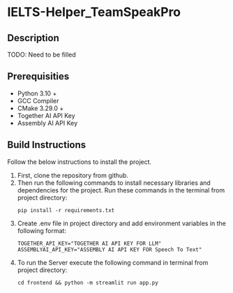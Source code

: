# IELTS-Helper_TeamSpeakPro


## Description

TODO: Need to be filled


## Prerequisities

- Python 3.10 +
- GCC Compiler
- CMake 3.29.0 +
- Together AI API Key
- Assembly AI API Key

## Build Instructions

Follow the below instructions to install the project.

1. First, clone the repository from github.
2. Then run the following commands to install necessary libraries and dependencies for the project. Run these commands in the terminal from project directory:
   ```
   pip install -r requirements.txt
   ```
3. Create .env file in project directory and add environment variables in the following format:
    ```
   TOGETHER_API_KEY="TOGETHER AI API KEY FOR LLM"
   ASSEMBLYAI_API_KEY="ASSEMBLY AI API KEY FOR Speech To Text"
   ```
4. To run the Server execute the following command in terminal from project directory:
    ```
   cd frontend && python -m streamlit run app.py
   ```